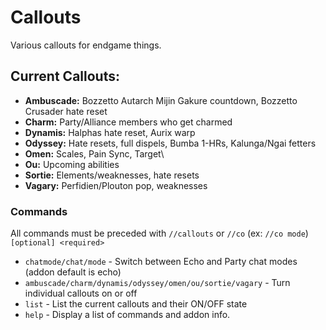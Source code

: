 # Callouts

Various callouts for endgame things.

## Current Callouts:
- **Ambuscade:** Bozzetto Autarch Mijin Gakure countdown, Bozzetto Crusader hate reset
- **Charm:** Party/Alliance members who get charmed
- **Dynamis:** Halphas hate reset, Aurix warp
- **Odyssey:** Hate resets, full dispels, Bumba 1-HRs, Kalunga/Ngai fetters
- **Omen:** Scales, Pain Sync, Target\
- **Ou:** Upcoming abilities
- **Sortie:** Elements/weaknesses, hate resets
- **Vagary:** Perfidien/Plouton pop, weaknesses

### Commands
All commands must be preceded with `//callouts` or `//co` (ex: `//co mode`)  
`[optional] <required>`
- `chatmode/chat/mode` - Switch between Echo and Party chat modes (addon default is echo)
- `ambuscade/charm/dynamis/odyssey/omen/ou/sortie/vagary` - Turn individual callouts on or off
- `list` - List the current callouts and their ON/OFF state
- `help` - Display a list of commands and addon info.
